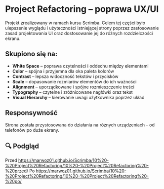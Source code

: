 # Project Refactoring – poprawa UX/UI

Projekt zrealizowany w ramach kursu Scrimba.
Celem tej części było ulepszenie wyglądu i użyteczności istniejącej strony poprzez zastosowanie zasad projektowania UI oraz dostosowanie jej do różnych rozdzielczości ekranu.

## Skupiono się na:
- **White Space** – poprawa czytelności i oddechu między elementami  
- **Color** – spójna i przyjemna dla oka paleta kolorów  
- **Contrast** – lepsza widoczność tekstów i przycisków  
- **Scale** – dopasowanie rozmiarów elementów do ich ważności  
- **Alignment** – uporządkowane i spójne rozmieszczenie treści  
- **Typography** – czytelne i zróżnicowane nagłówki oraz tekst  
- **Visual Hierarchy** – kierowanie uwagi użytkownika poprzez układ  

## Responsywność
Strona została przystosowana do działania na różnych urządzeniach – od telefonów po duże ekrany.

## 🔍 Podgląd
Przed
https://marwoz01.github.io/Scrimba/10%20-%20Project%20Refactoring/10%20-%20Project%20Refactoring%20-%20przed/
Po
https://marwoz01.github.io/Scrimba/10%20-%20Project%20Refactoring/10%20-%20Project%20Refactoring%20-%20po/
